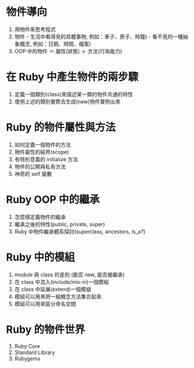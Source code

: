 # 物件導向
  1. 用物件來思考程式
  2. 物件
    - 生活中看得見的具體事物, 例如：車子、房子、時鐘)
    - 看不見的一種抽象概念, 例如：日期、時間、檔案)
  3. OOP 中的物件 ＝ 屬性(狀態) ＋ 方法(行為能力)

# 在 Ruby 中產生物件的兩步驟
  1. 定義一個類別(class)來描述某一類的物件共通的特性
  2. 使用上述的類別實際去生成(new)物件實例出來

# Ruby 的物件屬性與方法
  1. 如何定義一個物件的方法
  2. 物件屬性的結界(scope)
  3. 有特別意義的 initialize 方法
  4. 物件的公開與私有方法
  5. 神奇的 self 變數

# Ruby OOP 中的繼承
  1. 怎麼樣定義物件的繼承
  2. 繼承之後的特性(public, private, super)
  3. Ruby 中物件繼承體系探討(superclass, ancestors, is_a?)

# Ruby 中的模組
  1. module 與 class 的差別 (能否 new, 能否被繼承)
  2. 在 class 中混入(include/mix-in)一個模組
  3. 在 class 中延展(extend)一個模組
  4. 模組可以用來把一組概念方法集合起來
  5. 模組可以用來區分命名空間

# Ruby 的物件世界
  1. Ruby Core
  2. Standard Library
  3. Rubygems
